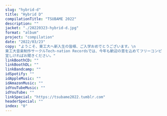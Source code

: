 ```yaml
---
slug: "hybrid-d"
title: "Hybrid D"
compilationTitle: "TSUBAME 2022"
description: ""
jacket: "./20220323-hybrid-d.jpg"
format: "album"
project: "compilation"
date: "2022/03/23"
copy: "ようこそ、東工大へ新入生の皆様、ご入学おめでとうございます。\n
東工大音楽制作サークルTech-nation Recordsでは、今年も歓迎の意を込めてフリーコンピレーションを制作いたしました。\n
宜しければお聞きください。"
linkBoothCD: ""
linkBoothDL: ""
linkBandcamp: ""
idSpotify: ""
idAppleMusic: ""
idAmazonMusic: ""
idYouTubeMusic: ""
idYouTube: ""
linkSpecial: "https://tsubame2022.tumblr.com"
headerSpecial: ""
index: "0"
---
```

